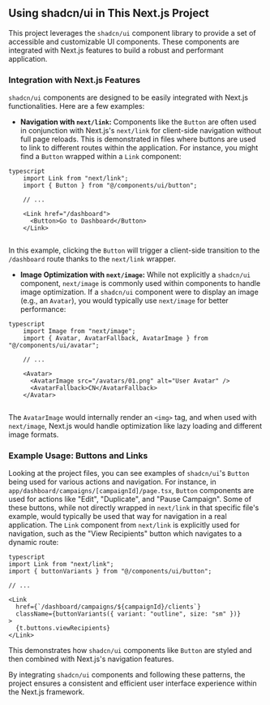 ## Using shadcn/ui in This Next.js Project

This project leverages the `shadcn/ui` component library to provide a set of accessible and customizable UI components. These components are integrated with Next.js features to build a robust and performant application.

### Integration with Next.js Features

`shadcn/ui` components are designed to be easily integrated with Next.js functionalities. Here are a few examples:

-   **Navigation with `next/link`:** Components like the `Button` are often used in conjunction with Next.js's `next/link` for client-side navigation without full page reloads. This is demonstrated in files where buttons are used to link to different routes within the application. For instance, you might find a `Button` wrapped within a `Link` component:
```
typescript
    import Link from "next/link";
    import { Button } from "@/components/ui/button";

    // ...

    <Link href="/dashboard">
      <Button>Go to Dashboard</Button>
    </Link>
    
```
In this example, clicking the `Button` will trigger a client-side transition to the `/dashboard` route thanks to the `next/link` wrapper.

-   **Image Optimization with `next/image`:** While not explicitly a `shadcn/ui` component, `next/image` is commonly used within components to handle image optimization. If a `shadcn/ui` component were to display an image (e.g., an `Avatar`), you would typically use `next/image` for better performance:
```
typescript
    import Image from "next/image";
    import { Avatar, AvatarFallback, AvatarImage } from "@/components/ui/avatar";

    // ...

    <Avatar>
      <AvatarImage src="/avatars/01.png" alt="User Avatar" />
      <AvatarFallback>CN</AvatarFallback>
    </Avatar>
    
```
The `AvatarImage` would internally render an `<img>` tag, and when used with `next/image`, Next.js would handle optimization like lazy loading and different image formats.

### Example Usage: Buttons and Links

Looking at the project files, you can see examples of `shadcn/ui`'s `Button` being used for various actions and navigation. For instance, in `app/dashboard/campaigns/[campaignId]/page.tsx`, `Button` components are used for actions like "Edit", "Duplicate", and "Pause Campaign". Some of these buttons, while not directly wrapped in `next/link` in that specific file's example, would typically be used that way for navigation in a real application. The `Link` component from `next/link` is explicitly used for navigation, such as the "View Recipients" button which navigates to a dynamic route:
```
typescript
import Link from "next/link";
import { buttonVariants } from "@/components/ui/button";

// ...

<Link
  href={`/dashboard/campaigns/${campaignId}/clients`}
  className={buttonVariants({ variant: "outline", size: "sm" })}
>
  {t.buttons.viewRecipients}
</Link>
```
This demonstrates how `shadcn/ui` components like `Button` are styled and then combined with Next.js's navigation features.

By integrating `shadcn/ui` components and following these patterns, the project ensures a consistent and efficient user interface experience within the Next.js framework.